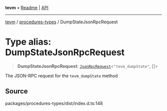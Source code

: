 **tevm** • [Readme](../../README.md) \| [API](../../modules.md)

***

[tevm](../../README.md) / [procedures-types](../README.md) / DumpStateJsonRpcRequest

# Type alias: DumpStateJsonRpcRequest

> **DumpStateJsonRpcRequest**: [`JsonRpcRequest`](../../index/type-aliases/JsonRpcRequest.md)\<`"tevm_dumpState"`, []\>

The JSON-RPC request for the `tevm_dumpState` method

## Source

packages/procedures-types/dist/index.d.ts:148
